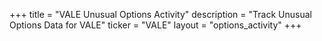 +++
title = "VALE Unusual Options Activity"
description = "Track Unusual Options Data for VALE"
ticker = "VALE"
layout = "options_activity"
+++

